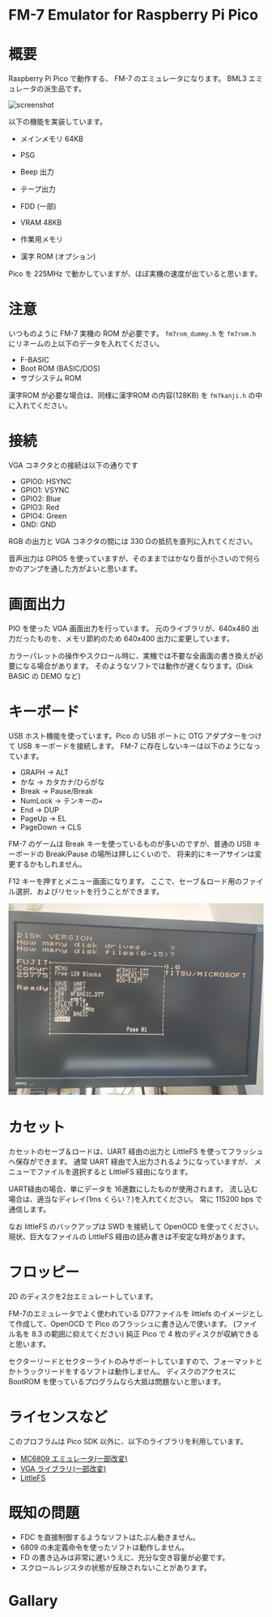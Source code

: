 # FM-7 Emulator for Raspberry Pi Pico

# 概要

Raspberry Pi Pico で動作する、
FM-7 のエミュレータになります。
BML3 エミュレータの派生品です。

![screenshot](/pictures/screenshot00.jpg)


以下の機能を実装しています。

- メインメモリ 64KB
- PSG
- Beep 出力
- テープ出力
- FDD (一部)
- VRAM 48KB
- 作業用メモリ

- 漢字 ROM (オプション)

Pico を 225MHz で動かしていますが、ほぼ実機の速度が出ていると思います。

# 注意

いつものように FM-7 実機の ROM が必要です。
`fm7rom_dummy.h` を `fm7rom.h` にリネームの上以下のデータを入れてください。

- F-BASIC
- Boot ROM (BASIC/DOS)
- サブシステム ROM

漢字ROM が必要な場合は、同様に漢字ROM の内容(128KB) を `fm7kanji.h` の中に入れてください。

# 接続

VGA コネクタとの接続は以下の通りです

- GPIO0: HSYNC
- GPIO1: VSYNC
- GPIO2: Blue
- GPIO3: Red
- GPIO4: Green
- GND: GND

RGB の出力と VGA コネクタの間には 330 Ωの抵抗を直列に入れてください。

音声出力は GPIO5 を使っていますが、そのままではかなり音が小さいので何らかのアンプを通した方がよいと思います。

# 画面出力

PIO を使った VGA 画面出力を行っています。
元のライブラリが、640x480 出力だったものを、メモリ節約のため 640x400 出力に変更しています。

カラーパレットの操作やスクロール時に、実機では不要な全画面の書き換えが必要になる場合があります。
そのようなソフトでは動作が遅くなります。(Disk BASIC の DEMO など)

# キーボード

USB ホスト機能を使っています。Pico の USB ポートに OTG アダプターをつけて USB キーボードを接続します。
FM-7 に存在しないキーは以下のようになっています。

- GRAPH -> ALT
- かな -> カタカナ/ひらがな
- Break -> Pause/Break
- NumLock -> テンキーの`=`
- End -> DUP
- PageUp -> EL
- PageDown -> CLS

FM-7 のゲームは Break キーを使っているものが多いのですが、普通の USB キーボードの Break/Pause の場所は押しにくいので、
将来的にキーアサインは変更するかもしれません。

F12 キーを押すとメニュー画面になります。
ここで、セーブ＆ロード用のファイル選択、およびリセットを行うことができます。

![menu](/pictures/screenshot01.jpg)

# カセット

カセットのセーブ＆ロードは、UART 経由の出力と LittleFS を使ってフラッシュへ保存ができます。
通常 UART 経由で入出力されるようになっていますが、
メニューでファイルを選択すると LittleFS 経由になります。

UART経由の場合、単にデータを 16進数にしたものが使用されます。
流し込む場合は、適当なディレイ(1ms くらい？)を入れてください。
常に 115200 bps で通信します。

なお littleFS のバックアップは SWD を接続して OpenOCD を使ってください。
現状、巨大なファイルの LittleFS 経由の読み書きは不安定な時があります。

# フロッピー

2D のディスクを2台エミュレートしています。

FM-7のエミュレータでよく使われている D77ファイルを littlefs のイメージとして作成して、OpenOCD で Pico のフラッシュに書き込んで使います。
(ファイル名を 8.3 の範囲に抑えてください)
純正 Pico で 4 枚のディスクが収納できると思います。

セクターリードとセクターライトのみサポートしていますので、フォーマットとかトラックリードをするソフトは動作しません。
ディスクのアクセスに BootROM を使っているプログラムなら大抵は問題ないと思います。

# ライセンスなど

このプロフラムは Pico SDK 以外に、以下のライブラリを利用しています。

- [MC6809 エミュレータ(一部改変)](https://github.com/spc476/mc6809)
- [VGA ライブラリ(一部改変)](https://github.com/vha3/Hunter-Adams-RP2040-Demos/tree/master/VGA_Graphics)
- [LittleFS](https://github.com/littlefs-project/littlefs)

# 既知の問題

- FDC を直接制御するようなソフトはたぶん動きません。
- 6809 の未定義命令を使ったソフトは動作しません。
- FD の書き込みは非常に遅いうえに、充分な空き容量が必要です。
- スクロールレジスタの状態が反映されないことがあります。


# Gallary
